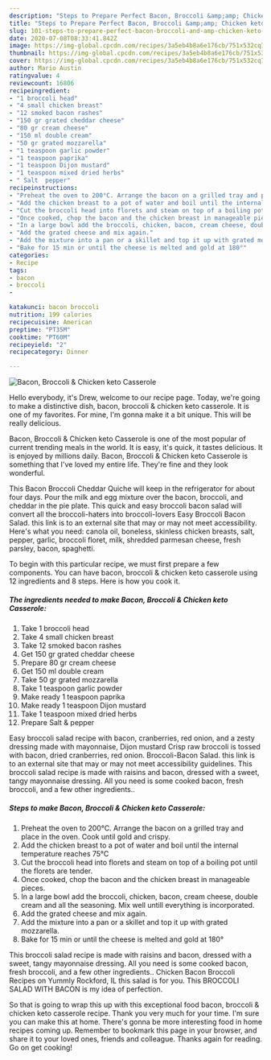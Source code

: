 ```yaml
---
description: "Steps to Prepare Perfect Bacon, Broccoli &amp;amp; Chicken keto Casserole"
title: "Steps to Prepare Perfect Bacon, Broccoli &amp;amp; Chicken keto Casserole"
slug: 101-steps-to-prepare-perfect-bacon-broccoli-and-amp-chicken-keto-casserole
date: 2020-07-08T08:33:41.842Z
image: https://img-global.cpcdn.com/recipes/3a5eb4b8a6e176cb/751x532cq70/bacon-broccoli-chicken-keto-casserole-recipe-main-photo.jpg
thumbnail: https://img-global.cpcdn.com/recipes/3a5eb4b8a6e176cb/751x532cq70/bacon-broccoli-chicken-keto-casserole-recipe-main-photo.jpg
cover: https://img-global.cpcdn.com/recipes/3a5eb4b8a6e176cb/751x532cq70/bacon-broccoli-chicken-keto-casserole-recipe-main-photo.jpg
author: Mario Austin
ratingvalue: 4
reviewcount: 16806
recipeingredient:
- "1 broccoli head"
- "4 small chicken breast"
- "12 smoked bacon rashes"
- "150 gr grated cheddar cheese"
- "80 gr cream cheese"
- "150 ml double cream"
- "50 gr grated mozzarella"
- "1 teaspoon garlic powder"
- "1 teaspoon paprika"
- "1 teaspoon Dijon mustard"
- "1 teaspoon mixed dried herbs"
- " Salt  pepper"
recipeinstructions:
- "Preheat the oven to 200°C. Arrange the bacon on a grilled tray and place in the oven. Cook until gold and crispy."
- "Add the chicken breast to a pot of water and boil until the internal temperature reaches 75°C"
- "Cut the broccoli head into florets and steam on top of a boiling pot until the florets are tender."
- "Once cooked, chop the bacon and the chicken breast in manageable pieces."
- "In a large bowl add the broccoli, chicken, bacon, cream cheese, double cream and all the seasoning. Mix well untill everything is incorporated."
- "Add the grated cheese and mix again."
- "Add the mixture into a pan or a skillet and top it up with grated mozzarella."
- "Bake for 15 min or until the cheese is melted and gold at 180°"
categories:
- Recipe
tags:
- bacon
- broccoli
- 

katakunci: bacon broccoli  
nutrition: 199 calories
recipecuisine: American
preptime: "PT35M"
cooktime: "PT60M"
recipeyield: "2"
recipecategory: Dinner

---
```



![Bacon, Broccoli &amp; Chicken keto Casserole](https://img-global.cpcdn.com/recipes/3a5eb4b8a6e176cb/751x532cq70/bacon-broccoli-chicken-keto-casserole-recipe-main-photo.jpg)

Hello everybody, it's Drew, welcome to our recipe page. Today, we're going to make a distinctive dish, bacon, broccoli &amp; chicken keto casserole. It is one of my favorites. For mine, I'm gonna make it a bit unique. This will be really delicious.

Bacon, Broccoli &amp; Chicken keto Casserole is one of the most popular of current trending meals in the world. It is easy, it's quick, it tastes delicious. It is enjoyed by millions daily. Bacon, Broccoli &amp; Chicken keto Casserole is something that I've loved my entire life. They're fine and they look wonderful.

This Bacon Broccoli Cheddar Quiche will keep in the refrigerator for about four days. Pour the milk and egg mixture over the bacon, broccoli, and cheddar in the pie plate. This quick and easy broccoli bacon salad will convert all the broccoli-haters into broccoli-lovers Easy Broccoli Bacon Salad. this link is to an external site that may or may not meet accessibility. Here&#39;s what you need: canola oil, boneless, skinless chicken breasts, salt, pepper, garlic, broccoli floret, milk, shredded parmesan cheese, fresh parsley, bacon, spaghetti.


To begin with this particular recipe, we must first prepare a few components. You can have bacon, broccoli &amp; chicken keto casserole using 12 ingredients and 8 steps. Here is how you cook it.

<!--inarticleads1-->

##### The ingredients needed to make Bacon, Broccoli &amp; Chicken keto Casserole:

1. Take 1 broccoli head
1. Take 4 small chicken breast
1. Take 12 smoked bacon rashes
1. Get 150 gr grated cheddar cheese
1. Prepare 80 gr cream cheese
1. Get 150 ml double cream
1. Take 50 gr grated mozzarella
1. Take 1 teaspoon garlic powder
1. Make ready 1 teaspoon paprika
1. Make ready 1 teaspoon Dijon mustard
1. Take 1 teaspoon mixed dried herbs
1. Prepare  Salt &amp; pepper


Easy broccoli salad recipe with bacon, cranberries, red onion, and a zesty dressing made with mayonnaise, Dijon mustard Crisp raw broccoli is tossed with bacon, dried cranberries, red onion. Broccoli-Bacon Salad. this link is to an external site that may or may not meet accessibility guidelines. This broccoli salad recipe is made with raisins and bacon, dressed with a sweet, tangy mayonnaise dressing. All you need is some cooked bacon, fresh broccoli, and a few other ingredients.. 

<!--inarticleads2-->

##### Steps to make Bacon, Broccoli &amp; Chicken keto Casserole:

1. Preheat the oven to 200°C. Arrange the bacon on a grilled tray and place in the oven. Cook until gold and crispy.
1. Add the chicken breast to a pot of water and boil until the internal temperature reaches 75°C
1. Cut the broccoli head into florets and steam on top of a boiling pot until the florets are tender.
1. Once cooked, chop the bacon and the chicken breast in manageable pieces.
1. In a large bowl add the broccoli, chicken, bacon, cream cheese, double cream and all the seasoning. Mix well untill everything is incorporated.
1. Add the grated cheese and mix again.
1. Add the mixture into a pan or a skillet and top it up with grated mozzarella.
1. Bake for 15 min or until the cheese is melted and gold at 180°


This broccoli salad recipe is made with raisins and bacon, dressed with a sweet, tangy mayonnaise dressing. All you need is some cooked bacon, fresh broccoli, and a few other ingredients.. Chicken Bacon Broccoli Recipes on Yummly Rockford, IL this salad is for you. This BROCCOLI SALAD WITH BACON is my idea of perfection. 

So that is going to wrap this up with this exceptional food bacon, broccoli &amp; chicken keto casserole recipe. Thank you very much for your time. I'm sure you can make this at home. There's gonna be more interesting food in home recipes coming up. Remember to bookmark this page in your browser, and share it to your loved ones, friends and colleague. Thanks again for reading. Go on get cooking!
